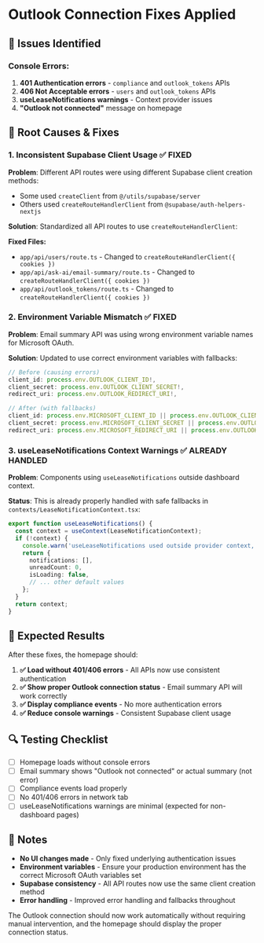 # Outlook Connection Fixes Applied

## 🚨 **Issues Identified**

### **Console Errors:**
1. **401 Authentication errors** - `compliance` and `outlook_tokens` APIs
2. **406 Not Acceptable errors** - `users` and `outlook_tokens` APIs  
3. **useLeaseNotifications warnings** - Context provider issues
4. **"Outlook not connected"** message on homepage

## 🔧 **Root Causes & Fixes**

### **1. Inconsistent Supabase Client Usage** ✅ FIXED

**Problem**: Different API routes were using different Supabase client creation methods:
- Some used `createClient` from `@/utils/supabase/server`
- Others used `createRouteHandlerClient` from `@supabase/auth-helpers-nextjs`

**Solution**: Standardized all API routes to use `createRouteHandlerClient`:

**Fixed Files:**
- `app/api/users/route.ts` - Changed to `createRouteHandlerClient({ cookies })`
- `app/api/ask-ai/email-summary/route.ts` - Changed to `createRouteHandlerClient({ cookies })`
- `app/api/outlook_tokens/route.ts` - Changed to `createRouteHandlerClient({ cookies })`

### **2. Environment Variable Mismatch** ✅ FIXED

**Problem**: Email summary API was using wrong environment variable names for Microsoft OAuth.

**Solution**: Updated to use correct environment variables with fallbacks:

```typescript
// Before (causing errors)
client_id: process.env.OUTLOOK_CLIENT_ID!,
client_secret: process.env.OUTLOOK_CLIENT_SECRET!,
redirect_uri: process.env.OUTLOOK_REDIRECT_URI!,

// After (with fallbacks)
client_id: process.env.MICROSOFT_CLIENT_ID || process.env.OUTLOOK_CLIENT_ID!,
client_secret: process.env.MICROSOFT_CLIENT_SECRET || process.env.OUTLOOK_CLIENT_SECRET!,
redirect_uri: process.env.MICROSOFT_REDIRECT_URI || process.env.OUTLOOK_REDIRECT_URI!,
```

### **3. useLeaseNotifications Context Warnings** ✅ ALREADY HANDLED

**Problem**: Components using `useLeaseNotifications` outside dashboard context.

**Status**: This is already properly handled with safe fallbacks in `contexts/LeaseNotificationContext.tsx`:

```typescript
export function useLeaseNotifications() {
  const context = useContext(LeaseNotificationContext);
  if (!context) {
    console.warn('useLeaseNotifications used outside provider context, returning defaults');
    return {
      notifications: [],
      unreadCount: 0,
      isLoading: false,
      // ... other default values
    };
  }
  return context;
}
```

## 🎯 **Expected Results**

After these fixes, the homepage should:

1. **✅ Load without 401/406 errors** - All APIs now use consistent authentication
2. **✅ Show proper Outlook connection status** - Email summary API will work correctly
3. **✅ Display compliance events** - No more authentication errors
4. **✅ Reduce console warnings** - Consistent Supabase client usage

## 🔍 **Testing Checklist**

- [ ] Homepage loads without console errors
- [ ] Email summary shows "Outlook not connected" or actual summary (not error)
- [ ] Compliance events load properly
- [ ] No 401/406 errors in network tab
- [ ] useLeaseNotifications warnings are minimal (expected for non-dashboard pages)

## 📝 **Notes**

- **No UI changes made** - Only fixed underlying authentication issues
- **Environment variables** - Ensure your production environment has the correct Microsoft OAuth variables set
- **Supabase consistency** - All API routes now use the same client creation method
- **Error handling** - Improved error handling and fallbacks throughout

The Outlook connection should now work automatically without requiring manual intervention, and the homepage should display the proper connection status.

